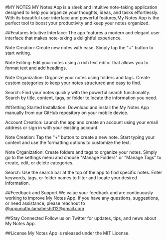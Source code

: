 #MY NOTES
MY Notes App is a sleek and intuitive note-taking application designed to help you organize your thoughts, ideas, and tasks effortlessly. With its beautiful user interface and powerful features,My Notes App is the perfect tool to boost your productivity and keep your notes organized.

##Features
Intuitive Interface: The app features a modern and elegant user interface that makes note-taking a delightful experience.

Note Creation: Create new notes with ease. Simply tap the "+" button to start writing.

Note Editing: Edit your notes using a rich text editor that allows you to format text and add headings.

Note Organization: Organize your notes using folders and tags. Create custom categories to keep your notes structured and easy to find.

Search: Find your notes quickly with the powerful search functionality. Search by title, content, tags, or folder to locate the information you need.

##Getting Started
Installation: Download and install the My Notes App manually from our GitHub repository on your mobile device.

Account Creation: Launch the app and create an account using your email address or sign in with your existing account.

Note Creation: Tap the "+" button to create a new note. Start typing your content and use the formatting options to customize the text.

Note Organization: Create folders and tags to organize your notes. Simply go to the settings menu and choose "Manage Folders" or "Manage Tags" to create, edit, or delete categories.

Search: Use the search bar at the top of the app to find specific notes. Enter keywords, tags, or folder names to filter and locate your desired information.

##Feedback and Support
We value your feedback and are continuously working to improve My Notes App. If you have any questions, suggestions, or need assistance, please reachout to @uppunuthulamahesh312@gmail.com

##Stay Connected
Follow us on Twitter for updates, tips, and news about My Notes App.

##License
My Notes App is released under the MIT License.
